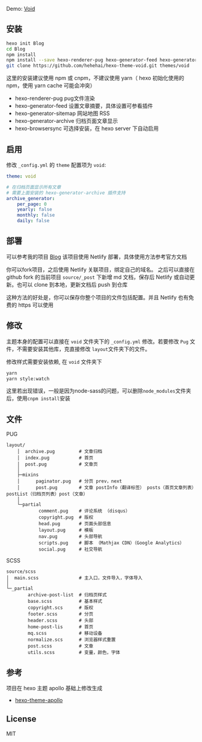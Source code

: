 Demo: [Void](https://hehehai.cn/)

## 安装
``` bash
hexo init Blog
cd Blog
npm install
npm install --save hexo-renderer-pug hexo-generator-feed hexo-generator-sitemap hexo-browsersync hexo-generator-archive
git clone https://github.com/hehehai/hexo-theme-void.git themes/void
```

这里的安装建议使用 npm 或 cnpm，不建议使用 yarn（ hexo 初始化使用的npm，使用 yarn cache 可能会冲突）

- hexo-renderer-pug pug文件渲染
- hexo-generator-feed 设置文章摘要，具体设置可参看插件
- hexo-generator-sitemap 网站地图 RSS
- hexo-generator-archive 归档页面文章显示
- hexo-browsersync 可选择安装，在 hexo server 下自动启用

## 启用

修改 `_config.yml` 的 `theme` 配置项为 `void`:

```yaml
theme: void

# 在归档页面显示所有文章
# 需要上面安装的 hexo-generator-archive 插件支持
archive_generator:
    per_page: 0
    yearly: false
    monthly: false
    daily: false
```

## 部署
可以参考我的项目 [Blog](https://github.com/hehehai/blog)
该项目使用 Netlify 部署，具体使用方法参考官方文档

你可以fork项目，之后使用 Netlify 关联项目，绑定自己的域名。
之后可以直接在 github fork 的当前项目 `source/_post` 下新增 md 文档，保存后 Netlify 或自动更新。也可以 clone 到本地，更新文档后 push 到仓库

这种方法的好处是，你可以保存你整个项目的文件包括配置。并且 Netlify 也有免费的 https 可以使用

## 修改
主题本身的配置可以直接在 `void` 文件夹下的 `_config.yml` 修改。若要修改 `Pug` 文件，不需要安装其他库，克直接修改 `layout`文件夹下的文件。

修改样式需要安装依赖, 在 `void` 文件夹下
``` bash
yarn
yarn style:watch
```
这里若出现错误，一般是因为node-sass的问题，可以删除`node_modules`文件夹后，使用`cnpm install`安装

## 文件
PUG
```
layout/
    │  archive.pug         # 文章归档  
    │  index.pug           # 首页
    │  post.pug            # 文章页
    │                     
    ├─mixins              
    │      paginator.pug   # 分页 prev，next
    │      post.pug        # 文章 postInfo（翻译标签） posts（首页文章列表）postList（归档页列表）post（文章）
    │                     
    └─partial             
            comment.pug    # 评论系统 （disqus）
            copyright.pug  # 版权
            head.pug       # 页面头部信息
            layout.pug     # 模板
            nav.pug        # 头部导航
            scripts.pug    # 脚本 （Mathjax CDN）（Google Analytics）
            social.pug     # 社交导航
```
SCSS
```
source/scss
│  main.scss               # 主入口，文件导入，字体导入         
│                    
└─_partial           
        archive-post-list  # 归档页样式
        base.scss          # 基本样式
        copyright.scs      # 版权
        footer.scss        # 分页
        header.scss        # 头部
        home-post-lis      # 首页
        mq.scss            # 移动设备
        normalize.scs      # 浏览器样式重置
        post.scss          # 文章
        utils.scss         # 变量，颜色，字体
```

## 参考
项目在 hexo 主题 apollo 基础上修改生成
- [hexo-theme-apollo](https://github.com/pinggod/hexo-theme-apollo)

## License

MIT
